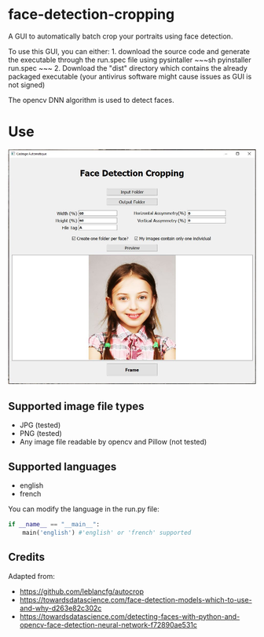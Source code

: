 # face-detection-cropping

A GUI to automatically batch crop your portraits using face detection.

To use this GUI, you can either:
	1. download the source code and generate the executable through the run.spec file using pysintaller
		~~~sh
		pyinstaller run.spec
		~~~
	2. Download the "dist" directory which contains the already packaged executable (your antivirus software might cause issues as GUI is not signed)

The opencv DNN algorithm is used to detect faces. 

# Use
![Alt text](readme_images/app.jpg?raw=true "GUI")


## Supported image file types

* JPG (tested)
* PNG (tested)
* Any image file readable by opencv and Pillow (not tested)

## Supported languages

* english
* french

You can modify the language in the run.py file:

~~~python
if __name__ == "__main__":
    main('english') #'english' or 'french' supported
~~~
	
## Credits
Adapted from:
* https://github.com/leblancfg/autocrop
* https://towardsdatascience.com/face-detection-models-which-to-use-and-why-d263e82c302c
* https://towardsdatascience.com/detecting-faces-with-python-and-opencv-face-detection-neural-network-f72890ae531c
